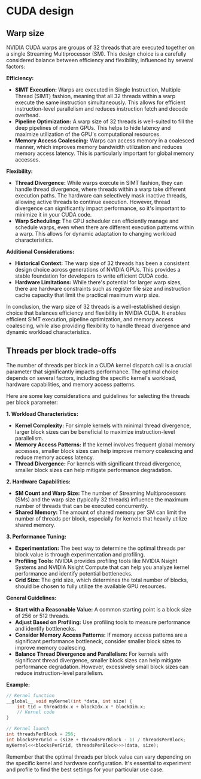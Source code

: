 # CUDA design

## Warp size

NVIDIA CUDA warps are groups of 32 threads that are executed together on a single Streaming Multiprocessor (SM). This design choice is a carefully considered balance between efficiency and flexibility, influenced by several factors:

**Efficiency:**

* **SIMT Execution:** Warps are executed in Single Instruction, Multiple Thread (SIMT) fashion, meaning that all 32 threads within a warp execute the same instruction simultaneously. This allows for efficient instruction-level parallelism and reduces instruction fetch and decode overhead.
* **Pipeline Optimization:** A warp size of 32 threads is well-suited to fill the deep pipelines of modern GPUs. This helps to hide latency and maximize utilization of the GPU's computational resources.
* **Memory Access Coalescing:** Warps can access memory in a coalesced manner, which improves memory bandwidth utilization and reduces memory access latency. This is particularly important for global memory accesses.

**Flexibility:**

* **Thread Divergence:** While warps execute in SIMT fashion, they can handle thread divergence, where threads within a warp take different execution paths. The hardware can selectively mask inactive threads, allowing active threads to continue execution. However, thread divergence can significantly impact performance, so it's important to minimize it in your CUDA code.
* **Warp Scheduling:** The GPU scheduler can efficiently manage and schedule warps, even when there are different execution patterns within a warp. This allows for dynamic adaptation to changing workload characteristics.

**Additional Considerations:**

* **Historical Context:** The warp size of 32 threads has been a consistent design choice across generations of NVIDIA GPUs. This provides a stable foundation for developers to write efficient CUDA code.
* **Hardware Limitations:** While there's potential for larger warp sizes, there are hardware constraints such as register file size and instruction cache capacity that limit the practical maximum warp size.

In conclusion, the warp size of 32 threads is a well-established design choice that balances efficiency and flexibility in NVIDIA CUDA. It enables efficient SIMT execution, pipeline optimization, and memory access coalescing, while also providing flexibility to handle thread divergence and dynamic workload characteristics.

## Threads per block trade-offs

The number of threads per block in a CUDA kernel dispatch call is a crucial parameter that significantly impacts performance. The optimal choice depends on several factors, including the specific kernel's workload, hardware capabilities, and memory access patterns.

Here are some key considerations and guidelines for selecting the threads per block parameter:

**1. Workload Characteristics:**

* **Kernel Complexity:** For simple kernels with minimal thread divergence, larger block sizes can be beneficial to maximize instruction-level parallelism.
* **Memory Access Patterns:** If the kernel involves frequent global memory accesses, smaller block sizes can help improve memory coalescing and reduce memory access latency.
* **Thread Divergence:** For kernels with significant thread divergence, smaller block sizes can help mitigate performance degradation.

**2. Hardware Capabilities:**

* **SM Count and Warp Size:** The number of Streaming Multiprocessors (SMs) and the warp size (typically 32 threads) influence the maximum number of threads that can be executed concurrently.
* **Shared Memory:** The amount of shared memory per SM can limit the number of threads per block, especially for kernels that heavily utilize shared memory.

**3. Performance Tuning:**

* **Experimentation:** The best way to determine the optimal threads per block value is through experimentation and profiling.
* **Profiling Tools:** NVIDIA provides profiling tools like NVIDIA Nsight Systems and NVIDIA Nsight Compute that can help you analyze kernel performance and identify potential bottlenecks.
* **Grid Size:** The grid size, which determines the total number of blocks, should be chosen to fully utilize the available GPU resources.

**General Guidelines:**

* **Start with a Reasonable Value:** A common starting point is a block size of 256 or 512 threads.
* **Adjust Based on Profiling:** Use profiling tools to measure performance and identify bottlenecks.
* **Consider Memory Access Patterns:** If memory access patterns are a significant performance bottleneck, consider smaller block sizes to improve memory coalescing.
* **Balance Thread Divergence and Parallelism:** For kernels with significant thread divergence, smaller block sizes can help mitigate performance degradation. However, excessively small block sizes can reduce instruction-level parallelism.

**Example:**

```c++
// Kernel function
__global__ void myKernel(int *data, int size) {
    int tid = threadIdx.x + blockIdx.x * blockDim.x;
    // Kernel code
}

// Kernel launch
int threadsPerBlock = 256;
int blocksPerGrid = (size + threadsPerBlock - 1) / threadsPerBlock;
myKernel<<<blocksPerGrid, threadsPerBlock>>>(data, size);
```

Remember that the optimal threads per block value can vary depending on the specific kernel and hardware configuration. It's essential to experiment and profile to find the best settings for your particular use case.
